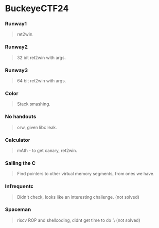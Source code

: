 BuckeyeCTF24
=======

<h3> Runway1 </h3>

> ret2win.

<h3> Runway2 </h3>

> 32 bit ret2win with args.

<h3> Runway3 </h3>

> 64 bit ret2win with args.

<h3> Color </h3>

> Stack smashing.

<h3> No handouts </h3>

> orw, given libc leak.

<h3> Calculator </h3>

> mAth - to get canary, ret2win.

<h3> Sailing the C </h3>

> Find pointers to other virtual memory segments, from ones we have.

<h3> Infrequentc </h3>

> Didn't check, looks like an interesting challenge. (not solved)

<h3> Spaceman </h3>

> riscv ROP and shellcoding, didnt get time to do :\ (not solved)
